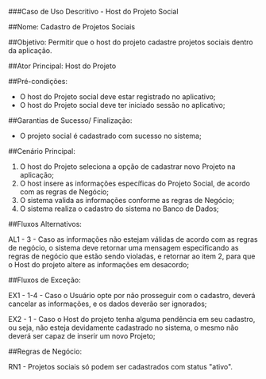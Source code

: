 ###Caso de Uso Descritivo - Host do Projeto Social

##Nome: Cadastro de Projetos Sociais

##Objetivo: Permitir que o host do projeto cadastre projetos sociais dentro da aplicação.

##Ator Principal: Host do Projeto

##Pré-condições: 

- O host do Projeto social deve estar registrado no aplicativo;
- O host do Projeto social deve ter iniciado sessão no aplicativo;

##Garantias de Sucesso/ Finalização:

- O projeto social é cadastrado com sucesso no sistema;

##Cenário Principal:

1. O host do Projeto seleciona a opção de cadastrar novo Projeto na aplicação;
2. O host insere as informações específicas do Projeto Social, de acordo com as regras de Negócio;
3. O sistema valida as informações conforme as regras de Negócio;
4. O sistema realiza o cadastro do sistema no Banco de Dados;

##Fluxos Alternativos: 

AL1 - 3 - Caso as informações não estejam válidas de acordo com as regras de negócio, o sistema deve retornar uma mensagem especificando as regras de negócio que estão sendo violadas, e retornar ao item 2, para que o Host do projeto altere as informações em desacordo;

##Fluxos de Exceção:

EX1 - 1-4 - Caso o Usuário opte por não prosseguir com o cadastro, deverá cancelar as informações, e os dados deverão ser ignorados;

EX2 - 1 - Caso o Host do projeto tenha alguma pendência em seu cadastro, ou seja, não esteja devidamente cadastrado no sistema, o mesmo não deverá ser capaz de inserir um novo Projeto;

##Regras de Negócio: 

RN1 - Projetos sociais só podem ser cadastrados com status "ativo".
